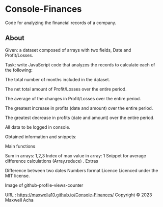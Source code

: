 # Console-Finances

Code for analyzing the financial records of a company.


## About


Given: a dataset composed of arrays with two fields, Date and Profit/Losses.

Task: write JavaScript code that analyzes the records to calculate each of the following:

 The total number of months included in the dataset.

 The net total amount of Profit/Losses over the entire period.

 The average of the changes in Profit/Losses over the entire period.

 The greatest increase in profits (date and amount) over the entire period.

 The greatest decrease in profits (date and amount) over the entire period.

All data to be logged in console.



Obtained information and snippets:

Main functions

Sum in arrays: 1,2,3
Index of max value in array: 1
Snippet for average difference calculations (Array.reduce) .
Extras

Difference between two dates
Numbers format
Licence
Licenced under the MIT license.

Image of github-profile-views-counter


URL : https://maxwella10.github.io/Console-Finances/
Copyright © 2023 Maxwell Acha
